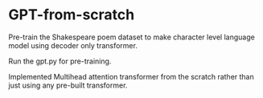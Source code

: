# GPT-from-scratch

Pre-train the Shakespeare poem dataset to make character level language model using decoder only transformer.

Run the gpt.py for pre-training.

Implemented Multihead attention transformer from the scratch rather than just using any pre-built transformer.

